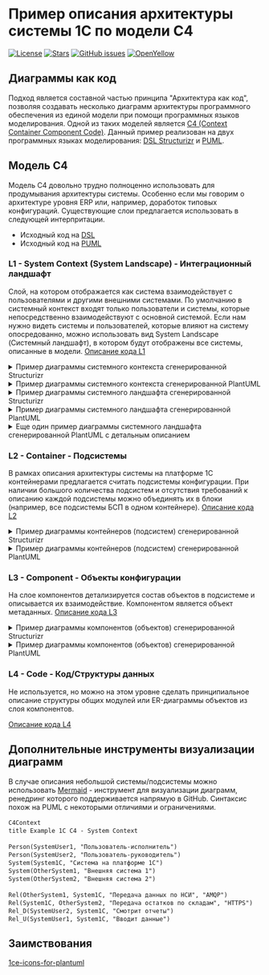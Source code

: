 # Пример описания архитектуры системы 1С по модели C4

[![License](https://img.shields.io/github/license/ivanmolodec/c4-1c-example?style=badge)](https://github.com/ivanmolodec/c4-1c-example/blob/main/LICENSE)
[![Stars](https://img.shields.io/github/stars/ivanmolodec/c4-1c-example.svg?label=Github%20%E2%98%85&a)](https://github.com/ivanmolodec/c4-1c-example/stargazers)
[![GitHub issues](https://img.shields.io/github/issues-raw/ivanmolodec/c4-1c-example?style=badge)](https://github.com/ivanmolodec/c4-1c-example/issues)
[![OpenYellow](https://img.shields.io/endpoint?url=https://openyellow.neocities.org/badges/4/810243719.json)](https://openyellow.notion.site/openyellow/24727888daa641af95514b46bee4d6f2?p=28092b301c0640c0aebaaee53846692c&amp;pm=s)

## Диаграммы как код

Подход является составной частью принципа "Архитектура как код", позволяя создавать несколько диаграмм архитектуры программного обеспечения из единой модели при помощи программных языков моделирования. Одной из таких моделей является [C4 (Context Container Component Code)](https://c4model.com/). Данный пример реализован на двух программных языках моделирования: [DSL Structurizr](https://structurizr.com/dsl) и [PUML](https://plantuml.com/).

## Модель C4

Модель С4 довольно трудно полноценно использовать для продумывания архитектуры системы. Особенно если мы говорим о архитектуре уровня ERP или, например, доработок типовых конфигураций. Существующие слои предлагается использовать в следующей интерпритации.

- Исходный код на [DSL](dsl)
- Исходный код на [PUML](puml)

### L1 - System Context (System Landscape) - Интеграционный ландшафт

Слой, на котором отображается как система взаимодействует с пользователями и другими внешними системами. По умолчанию в системный контекст входят только пользователи и системы, которые непосредственно взаимодействуют с основной системой. Если нам нужно видеть системы и пользователей, которые влияют на систему опосредованно, можно использовать вид System Landscape (Системный ландшафт), в котором будут отображены все системы, описанные в модели.
[Описание кода L1](docs/L1SystemContext.md)

<details><summary>Пример диаграммы системного контекста сгенерированной Structurizr</summary>

![image](docs/img/structurizrSystemContext.png)

</details>
<details><summary>Пример диаграммы системного контекста сгенерированной PlantUML</summary>

![image](out/SystemContext.svg)

</details>
<details><summary>Пример диаграммы системного ландшафта сгенерированной Structurizr</summary>

![image](docs/img/structurizrSystemLandscape.png)

</details>
<details><summary>Пример диаграммы системного ландшафта сгенерированной PlantUML</summary>

![image](out/SystemLandscape.svg)

</details>

<details><summary>Еще один пример диаграммы системного ландшафта сгенерированной PlantUML с детальным описанием</summary>

[Посмотреть пример](example-system-landscape-c4-puml/ExampleSystemLandscape.md)

</details>

### L2 - Container - Подсистемы

В рамках описания архитектуры системы на платформе 1С контейнерами предлагается считать подсистемы конфигурации. При наличии большого количества подсистем и отсутствия требований к описанию каждой подсистемы можно объединять их в блоки (например, все подсистемы БСП в одном контейнере).
[Описание кода L2](docs/L2Container.md)

<details><summary>Пример диаграммы контейнеров (подсистем) сгенерированной Structurizr</summary>

![image](docs/img/structurizrContainer.png)

</details>
<details><summary>Пример диаграммы контейнеров (подсистем) сгенерированной PlantUML</summary>

![image](out/Container.svg)

</details>

### L3 - Component - Объекты конфигурации

На слое компонентов детализируется состав объектов в подсистеме и описывается их взаимодействие. Компонентом является объект метаданных.
[Описание кода L3](docs/L3Component.md)

<details><summary>Пример диаграммы компонентов (объектов) сгенерированной Structurizr</summary>

![image](docs/img/structurizrComponent.png)

</details>
<details><summary>Пример диаграммы компонентов (объектов) сгенерированной PlantUML</summary>

![image](out/Component.svg)

</details>

### L4 - Code - Код/Структуры данных

Не используется, но можно на этом уровне сделать принципиальное описание структуры общих модулей или ER-диаграммы объектов из слоя компонентов.

[Описание кода L4](docs/L4Code.md)

## Дополнительные инструменты визуализации диаграмм

В случае описания небольшой системы/подсистемы можно использовать [Mermaid](https://mermaid.js.org/syntax/c4.html) - инструмент для визуализации диаграмм, ренедринг которого поддерживается напрямую в GitHub. Синтаксис похож на PUML с некоторыми отличиями и ограничениями.

```mermaid
C4Context
title Example 1C C4 - System Context

Person(SystemUser1, "Пользователь-исполнитель")
Person(SystemUser2, "Пользователь-руководитель")
System(System1C, "Система на платформе 1С")
System(OtherSystem1, "Внешняя система 1")
System(OtherSystem2, "Внешняя система 2")

Rel(OtherSystem1, System1C, "Передача данных по НСИ", "AMQP")
Rel(System1C, OtherSystem2, "Передача остатков по складам", "HTTPS")
Rel_D(SystemUser2, System1C, "Смотрит отчеты")
Rel_U(SystemUser1, System1C, "Вводит данные")

```

## Заимствования

[1ce-icons-for-plantuml](https://github.com/ovcharenko-di/1ce-icons-for-plantuml)
